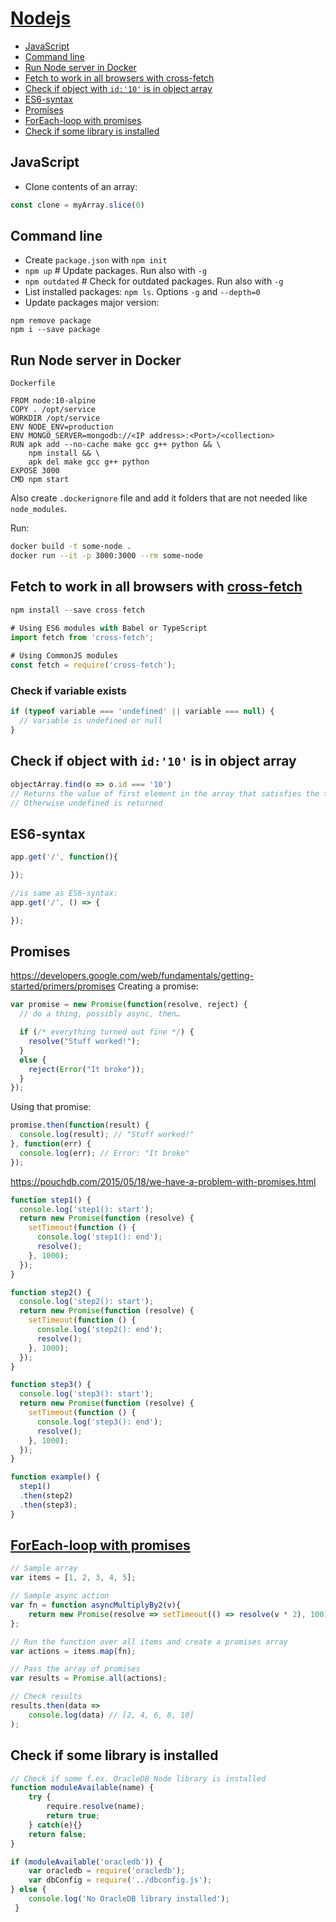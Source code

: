 # [Nodejs](https://nodejs.org/en/)

* [JavaScript](#JavaScript)
* [Command line](#Command-line)
* [Run Node server in Docker](#Run-Node-server-in-Docker)
* [Fetch to work in all browsers with cross-fetch](#Fetch-to-work-in-all-browsers-with-cross-fetch)
* [Check if object with `id:'10'` is in object array](#Check-if-object-with-`id:'10'`-is-in-object-array)
* [ES6-syntax](#ES6-syntax)
* [Promises](#Promises)
* [ForEach-loop with promises](#ForEach-loop-with-promises)
* [Check if some library is installed](#Check-if-some-library-is-installed)

## JavaScript

- Clone contents of an array: 
```JavaScript
const clone = myArray.slice(0)
```

## Command line
- Create `package.json` with `npm init`
- `npm up` # Update packages. Run also with `-g`
- `npm outdated` # Check for outdated packages. Run also with `-g`
- List installed packages: `npm ls`. Options `-g` and `--depth=0`
- Update packages major version: 
```
npm remove package
npm i --save package
```

## Run Node server in Docker

``Dockerfile``

```docker
FROM node:10-alpine
COPY . /opt/service
WORKDIR /opt/service
ENV NODE_ENV=production
ENV MONGO_SERVER=mongodb://<IP address>:<Port>/<collection>
RUN apk add --no-cache make gcc g++ python && \
	npm install && \
	apk del make gcc g++ python
EXPOSE 3000
CMD npm start

```

Also create `.dockerignore` file and add it folders that are not needed like `node_modules`.

Run:

```sh
docker build -t some-node .
docker run --it -p 3000:3000 --rm some-node
```

## Fetch to work in all browsers with [cross-fetch](https://www.npmjs.com/package/cross-fetch)

```javascript
npm install --save cross-fetch

# Using ES6 modules with Babel or TypeScript
import fetch from 'cross-fetch';
 
# Using CommonJS modules
const fetch = require('cross-fetch');
```

### Check if variable exists

```javascript
if (typeof variable === 'undefined' || variable === null) {
  // variable is undefined or null
}
```

## Check if object with `id:'10'` is in object array
```javascript
objectArray.find(o => o.id === '10')
// Returns the value of first element in the array that satisfies the testing function
// Otherwise undefined is returned
```

## ES6-syntax

```javascript
app.get('/', function(){

});

//is same as ES6-syntax:
app.get('/', () => {

});
```


## Promises


https://developers.google.com/web/fundamentals/getting-started/primers/promises
Creating a promise:
```js
var promise = new Promise(function(resolve, reject) {
  // do a thing, possibly async, then…

  if (/* everything turned out fine */) {
    resolve("Stuff worked!");
  }
  else {
    reject(Error("It broke"));
  }
});
```

Using that promise:
```js
promise.then(function(result) {
  console.log(result); // "Stuff worked!"
}, function(err) {
  console.log(err); // Error: "It broke"
});
```

https://pouchdb.com/2015/05/18/we-have-a-problem-with-promises.html

```javascript
function step1() {
  console.log('step1(): start');
  return new Promise(function (resolve) {
    setTimeout(function () {
      console.log('step1(): end');
      resolve();
    }, 1000);
  });
}

function step2() {
  console.log('step2(): start');
  return new Promise(function (resolve) {
    setTimeout(function () {
      console.log('step2(): end');
      resolve();
    }, 1000);
  });
}

function step3() {
  console.log('step3(): start');
  return new Promise(function (resolve) {
    setTimeout(function () {
      console.log('step3(): end');
      resolve();
    }, 1000);
  });
}

function example() {
  step1()
  .then(step2)
  .then(step3);
}
```

## [ForEach-loop with promises](https://stackoverflow.com/questions/31413749/node-js-promise-all-and-foreach)

```javascript
// Sample array
var items = [1, 2, 3, 4, 5];

// Sample async action
var fn = function asyncMultiplyBy2(v){
    return new Promise(resolve => setTimeout(() => resolve(v * 2), 100));
};

// Run the function over all items and create a promises array
var actions = items.map(fn);

// Pass the array of promises
var results = Promise.all(actions);

// Check results
results.then(data =>
    console.log(data) // [2, 4, 6, 8, 10]
);
```


## Check if some library is installed
```js
// Check if some f.ex. OracleDB Node library is installed
function moduleAvailable(name) {
    try {
        require.resolve(name);
        return true;
    } catch(e){}
    return false;
}

if (moduleAvailable('oracledb')) {
	var oracledb = require('oracledb');
	var dbConfig = require('../dbconfig.js');
} else {
	console.log('No OracleDB library installed');
 }
```
